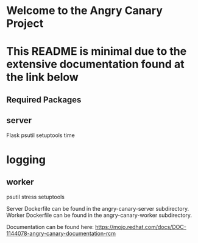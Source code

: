 # Welcome to the Angry Canary Project
# This README is minimal due to the extensive documentation found at the link below


Required Packages
-----------------

server
------
Flask
psutil
setuptools
time
# logging

worker
------
psutil
stress
setuptools


Server Dockerfile can be found in the angry-canary-server subdirectory.
Worker Dockerfile can be found in the angry-canary-worker subdirectory.


Documentation can be found here: https://mojo.redhat.com/docs/DOC-1144078-angry-canary-documentation-rcm

